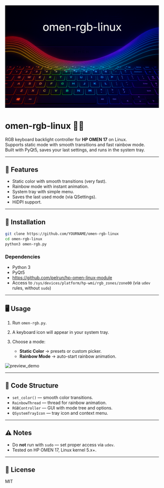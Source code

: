 ![RGB banner](assets/banner.png)

# omen-rgb-linux 🎹✨

RGB keyboard backlight controller for **HP OMEN 17** on Linux.  
Supports static mode with smooth transitions and fast rainbow mode.  
Built with PyQt5, saves your last settings, and runs in the system tray.

---

## 🚀 Features
- Static color with smooth transitions (very fast).
- Rainbow mode with instant animation.
- System tray with simple menu.
- Saves the last used mode (via QSettings).
- HiDPI support.

---

## 🔧 Installation

```bash
git clone https://github.com/YOURNAME/omen-rgb-linux
cd omen-rgb-linux
python3 omen-rgb.py
````

### Dependencies

* Python 3
* PyQt5
* https://github.com/pelrun/hp-omen-linux-module
* Access to `/sys/devices/platform/hp-wmi/rgb_zones/zone00` (via `udev` rules, without `sudo`)

---

## 🖥️ Usage

1. Run `omen-rgb.py`.
2. A keyboard icon will appear in your system tray.
3. Choose a mode:

   * **Static Color** → presets or custom picker.
   * **Rainbow Mode** → auto-start rainbow animation.

![preview_demo](assets/rgb_demo.png)

---

## 📂 Code Structure

* `set_color()` — smooth color transitions.
* `RainbowThread` — thread for rainbow animation.
* `RGBController` — GUI with mode tree and options.
* `QSystemTrayIcon` — tray icon and context menu.

---

## ⚠️ Notes

* Do **not** run with `sudo` — set proper access via `udev`.
* Tested on HP OMEN 17, Linux kernel 5.x+.

---

## 📜 License

MIT
